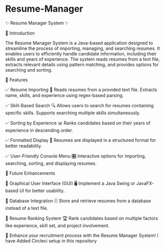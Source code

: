 # Resume-Manager
✨ Resume Manager System ✨

📌 Introduction

The Resume Manager System is a Java-based application designed to streamline the process of importing, managing, and searching resumes. It enables users to efficiently handle candidate information, including their skills and years of experience. The system reads resumes from a text file, extracts relevant details using pattern matching, and provides options for searching and sorting.

🌟 Features

✅ Resume Importing 📂
Reads resumes from a provided text file.
Extracts name, skills, and experience using regex-based parsing.

✅ Skill-Based Search 🔍
Allows users to search for resumes containing specific skills.
Supports searching multiple skills simultaneously.

✅ Sorting by Experience 📊
Ranks candidates based on their years of experience in descending order.

✅ Formatted Display 📝
Resumes are displayed in a structured format for better readability.

✅ User-Friendly Console Menu 🎛️
Interactive options for importing, searching, sorting, and displaying resumes.

🚀 Future Enhancements

🔹 Graphical User Interface (GUI) 🖥️
Implement a Java Swing or JavaFX-based UI for better usability.

🔹 Database Integration 🗄️
Store and retrieve resumes from a database instead of a text file.

🔹 Resume Ranking System 🏆
Rank candidates based on multiple factors like experience, skill set, and project involvement.

🚀 Enhance your recruitment process with the Resume Manager System!
I have Added Circleci setup in this repository
